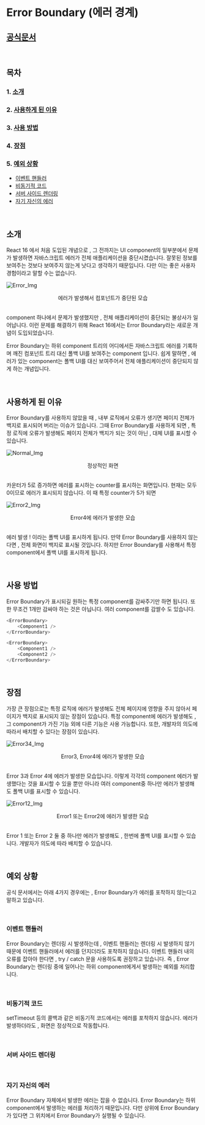 # **Error Boundary (에러 경계)**

## [공식문서](https://ko.reactjs.org/docs/error-boundaries.html)

</br>

## **목차**

### 1. [소개](#소개)
### 2. [사용하게 된 이유](#사용하게-된-이유)
### 3. [사용 방법](#사용-방법)
### 4. [장점](#장점)
### 5. [예외 상황](#예외-상황)
* [이벤트 핸들러](#이벤트-핸들러)
* [비동기적 코드](#비동기적-코드)
* [서버 사이드 렌더링](#서버-사이드-렌더링)
* [자기 자신의 에러](#자기-자신의-에러)
</br>

## **소개**
React 16 에서 처음 도입된 개념으로 , 그 전까지는 UI component의 일부분에서 문제가 발생하면 자바스크립트 에러가 전체 애플리케이션을 중단시켰습니다. 잘못된 정보를 보여주는 것보다 보여주지 않는게 낫다고 생각하기 때문입니다. 다만 이는 좋은 사용자 경험이라고 말할 수는 없습니다.

![Error_Img](./src/img/Error1.png)
<center>에러가 발생해서 컴포넌트가 중단된 모습</center>  

</br>

component 하나에서 문제가 발생했지만 , 전체 애플리케이션이 중단되는 불상사가 일어납니다. 이런 문제를 해결하기 위해 React 16에서는 Error Boundary라는 새로운 개념이 도입되었습니다.

Error Boundary는 하위 component 트리의 어디에서든 자바스크립트 에러를 기록하며 깨진 컴포넌트 트리 대신 폴백 UI를 보여주는 component 입니다. 쉽게 말하면 , 에러가 있는 component는 폴백 UI를 대신 보여주어서 전체 애플리케이션이 중단되지 않게 하는 개념입니다.

</br>

## **사용하게 된 이유**
Error Boundary를 사용하지 않았을 때 , 내부 로직에서 오류가 생기면 페이지 전체가 백지로 표시되어 버리는 이슈가 있습니다. 그때 Error Boundary를 사용하게 되면 , 특정 로직에 오류가 발생해도 페이지 전체가 백지가 되는 것이 아닌 , 대체 UI를 표시할 수 있습니다.

![Normal_Img](./src/img/normal1.png)
<center>정상적인 화면</center>

</br>

카운터가 5로 증가하면 에러를 표시하는 counter를 표시하는 화면입니다. 현재는 모두 0이므로 에러가 표시되지 않습니다. 이 때 특정 counter가 5가 되면

![Error2_Img](./src/img/Error2.png)
<center>Error4에 에러가 발생한 모습</center>

</br>

에러 발생 ! 이라는 폴백 UI를 표시하게 됩니다. 만약 Error Boundary를 사용하지 않는다면 , 전체 화면이 백지로 표시될 것입니다. 하지만 Error Boundary를 사용해서 특정 component에서 폴백 UI를 표시하게 됩니다.

</br>

## **사용 방법**
Error Boundary가 표시되길 원하는 특정 component를 감싸주기만 하면 됩니다. 또한 무조건 1개만 감싸야 하는 것은 아닙니다. 여러 component를 감쌀수 도 있습니다.

```js
<ErrorBoundary>
    <Component1 />
</ErrorBoundary>
```
```js
<ErrorBoundary>
    <Component1 />
    <Component2 />
</ErrorBoundary>
```
</br>

## **장점**
가장 큰 장점으로는 특정 로직에 에러가 발생해도 전체 페이지에 영향을 주지 않아서 페이지가 백지로 표시되지 않는 장점이 있습니다. 특정 component에 에러가 발생해도 , 그 component가 가진 기능 외에 다른 기능은 사용 가능합니다. 또한, 개발자의 의도에 따라서 배치할 수 있다는 장점이 있습니다.

![Error34_Img](./src/img/Error34.png)
<center>Error3, Error4에 에러가 발생한 모습</center>

</br>

Error 3과 Error 4에 에러가 발생한 모습입니다. 이렇게 각각의 component 에러가 발생했다는 것을 표시할 수 있을 뿐만 아니라 여러 component중 하나만 에러가 발생해도 폴백 UI를 표시할 수 있습니다.

![Error12_Img](./src/img/Error12.png)
<center>Error1 또는 Error2에 에러가 발생한 모습</center>

</br>

Error 1 또는 Error 2 둘 중 하나만 에러가 발생해도 , 한번에 폴백 UI를 표시할 수 있습니다. 개발자가 의도에 따라 배치할 수 있습니다.


</br>

## **예외 상황**
공식 문서에서는 아래 4가지 경우에는 , Error Boundary가 에러를 포착하지 않는다고 말하고 있습니다.

</br>

### **이벤트 핸들러**
Error Boundary는 렌더링 시 발생하는데 , 이벤트 핸들러는 렌더링 시 발생하지 않기 때문에 이벤트 핸들러에서 에러를 던지더라도 포착하지 않습니다. 이벤트 핸들러 내의 오류를 잡아야 한다면 , try / catch 문을 사용하도록 권장하고 있습니다. 즉 , Error Boundary는 렌더링 중에 일어나는 하위 component에게서 발생하는 예외를 처리합니다.

</br>

### **비동기적 코드**
setTimeout 등의 콜백과 같은 비동기적 코드에서는 에러를 포착하지 않습니다. 에러가 발생하더라도 , 화면은 정상적으로 작동합니다.

</br>


### **서버 사이드 렌더링**

</br>


### **자기 자신의 에러**
Error Boundary 자체에서 발생한 에러는 잡을 수 없습니다. Error Boundary는 하위 component에서 발생하는 에러를 처리하기 때문입니다. 다만 상위에 Error Boundary가 있다면 그 위치에서 Error Boundary가 실행될 수 있습니다.
</br>



